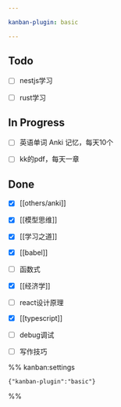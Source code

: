 ```yaml
---

kanban-plugin: basic

---
```


## Todo

- [ ] nestjs学习
- [ ] rust学习


## In Progress

- [ ] 英语单词 Anki 记忆，每天10个
- [ ] kk的pdf，每天一章


## Done

- [x] [[others/anki]]
- [x] [[模型思维]]
- [x] [[学习之道]]
- [x] [[babel]]
- [ ] 函数式
- [x] [[经济学]]
- [ ] react设计原理
- [x] [[typescript]]
- [ ] debug调试
- [ ] 写作技巧




%% kanban:settings
```
{"kanban-plugin":"basic"}
```
%%